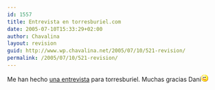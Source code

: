 ```yaml
---
id: 1557
title: Entrevista en torresburiel.com
date: 2005-07-10T15:33:29+02:00
author: Chavalina
layout: revision
guid: http://www.wp.chavalina.net/2005/07/10/521-revision/
permalink: /2005/07/10/521-revision/
---
```

Me han hecho <a href="http://www.torresburriel.com/weblog/index.php?p=609" target="_blank">una entrevista</a> para torresburiel. Muchas gracias Dani![emo](/imagenes/emoticonos/guino.gif)